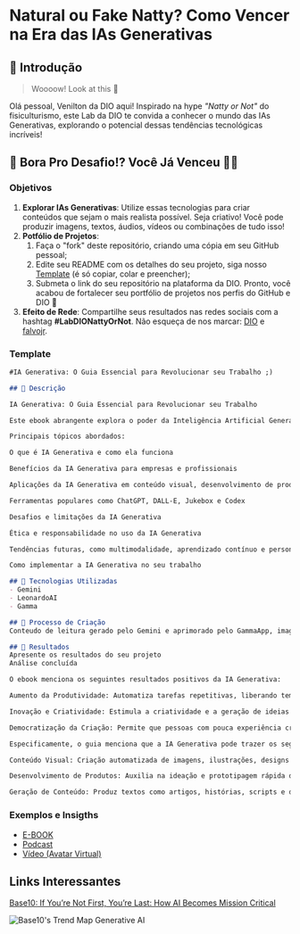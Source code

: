 # Natural ou Fake Natty? Como Vencer na Era das IAs Generativas

## 🚀 Introdução

> Woooow! Look at this 👀

Olá pessoal, Venilton da DIO aqui! Inspirado na hype _"Natty or Not"_ do fisiculturismo, este Lab da DIO te convida a conhecer o mundo das IAs Generativas, explorando o potencial dessas tendências tecnológicas incríveis!

## 🎯 Bora Pro Desafio!? Você Já Venceu 💪🤓

### Objetivos

1. **Explorar IAs Generativas**: Utilize essas tecnologias para criar conteúdos que sejam o mais realista possível. Seja criativo! Você pode produzir imagens, textos, áudios, vídeos ou combinações de tudo isso!
1. **Potfólio de Projetos**:
    1. Faça o "fork" deste repositório, criando uma cópia em seu GitHub pessoal;
    2. Edite seu README com os detalhes do seu projeto, siga nosso [Template](#template) (é só copiar, colar e preencher);
    3. Submeta o link do seu repositório na plataforma da DIO. Pronto, você acabou de fortalecer seu portfólio de projetos nos perfis do GitHub e DIO 🚀
1. **Efeito de Rede**: Compartilhe seus resultados nas redes sociais com a hashtag **#LabDIONattyOrNot**. Não esqueça de nos marcar: [DIO](https://www.linkedin.com/school/dio-makethechange) e [falvojr](https://www.linkedin.com/in/falvojr).

### Template

```markdown
#IA Generativa: O Guia Essencial para Revolucionar seu Trabalho ;)

## 📒 Descrição

IA Generativa: O Guia Essencial para Revolucionar seu Trabalho

Este ebook abrangente explora o poder da Inteligência Artificial Generativa (IA Generativa) e como ela está transformando o mundo do trabalho. Aprenda sobre os diferentes tipos e aplicações da IA Generativa em diversas áreas, dicas para maximizar seu uso e considerações éticas sobre o futuro dessa tecnologia revolucionária.

Principais tópicos abordados:

O que é IA Generativa e como ela funciona

Benefícios da IA Generativa para empresas e profissionais

Aplicações da IA Generativa em conteúdo visual, desenvolvimento de produtos e geração de conteúdo

Ferramentas populares como ChatGPT, DALL-E, Jukebox e Codex

Desafios e limitações da IA Generativa

Ética e responsabilidade no uso da IA Generativa

Tendências futuras, como multimodalidade, aprendizado contínuo e personalização

Como implementar a IA Generativa no seu trabalho

## 🤖 Tecnologias Utilizadas
- Gemini
- LeonardoAI
- Gamma

## 🧐 Processo de Criação
Conteudo de leitura gerado pelo Gemini e aprimorado pelo GammaApp, imagens tiradas da IA LeonardoAi.

## 🚀 Resultados
Apresente os resultados do seu projeto
Análise concluída

O ebook menciona os seguintes resultados positivos da IA Generativa:

Aumento da Produtividade: Automatiza tarefas repetitivas, liberando tempo para atividades estratégicas e criativas.

Inovação e Criatividade: Estimula a criatividade e a geração de ideias inovadoras e soluções fora do comum.

Democratização da Criação: Permite que pessoas com pouca experiência criem conteúdo de alta qualidade, ampliando o acesso à criação.

Especificamente, o guia menciona que a IA Generativa pode trazer os seguintes benefícios:

Conteúdo Visual: Criação automatizada de imagens, ilustrações, designs gráficos e vídeos.

Desenvolvimento de Produtos: Auxilia na ideação e prototipagem rápida de novos produtos, gerando designs e modelos 3D.

Geração de Conteúdo: Produz textos como artigos, histórias, scripts e descrições, acelerando o processo criativo.
```

### Exemplos e Insigths

- [E-BOOK](/exemplos/E-BOOK.md)
- [Podcast](/exemplos/PODCAST.md)
- [Vídeo (Avatar Virtual)](/exemplos/VIDEO.md)

## Links Interessantes

[Base10: If You’re Not First, You’re Last: How AI Becomes Mission Critical](https://base10.vc/post/generative-ai-mission-critical/)

![Base10's Trend Map Generative AI](https://github.com/digitalinnovationone/lab-natty-or-not/assets/730492/f4df26e8-f8f7-4419-8252-c69d73ea930c)
